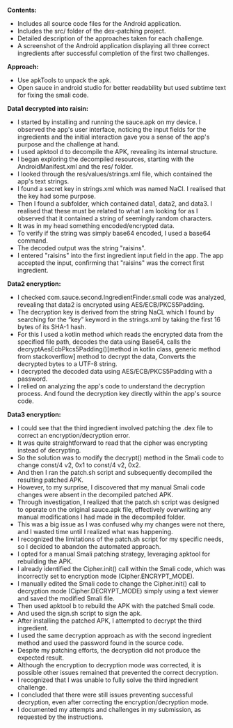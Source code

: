 **Contents:**
* Includes all source code files for the Android application.
* Includes the src/ folder of the dex-patching project.
* Detailed description of the approaches taken for each challenge.
* A screenshot of the Android application displaying all three correct ingredients after successful completion of the first two challenges.

**Approach:**

* Use apkTools to unpack the apk.
* Open sauce in android studio for better readability but used subtime text for fixing the smali code.

**Data1 decrypted into raisin:**

* I started by installing and running the sauce.apk on my device. I observed the app's user interface, noticing the input fields for the ingredients and the initial interaction gave you a sense of the app's purpose and the challenge at hand.
* I used apktool d to decompile the APK, revealing its internal structure.
* I began exploring the decompiled resources, starting with the AndroidManifest.xml and the res/ folder.
* I looked through the res/values/strings.xml file, which contained the app's text strings.
* I found a secret key in strings.xml which was named NaCl. I realised that the key had some purpose.
* Then I found a subfolder, which contained data1, data2, and data3. I realised that these must be related to what I am looking for as I observed that it contained a string of seemingly random characters.
* It was in my head something encoded/encrypted data.
* To verify if the string was simply base64 encoded, I used a base64 command.
* The decoded output was the string "raisins".
* I entered "raisins" into the first ingredient input field in the app. The app accepted the input, confirming that "raisins" was the correct first ingredient.

**Data2 encryption:**

* I checked com.sauce.second.IngredientFinder.smali code was analyzed, revealing that data2 is encrypted using AES/ECB/PKCS5Padding.
* The decryption key is derived from the string NaCL which I found by searching for the “key” keyword in the strings.xml by taking the first 16 bytes of its SHA-1 hash.
* For this I used a kotlin method which reads the encrypted data from the specified file path, decodes the data using Base64, calls the decryptAesEcbPkcs5Padding()[method in kotlin class, generic method from stackoverflow] method to decrypt the data, Converts the decrypted bytes to a UTF-8 string.
* I decrypted the decoded data using AES/ECB/PKCS5Padding with a password.
* I relied on analyzing the app's code to understand the decryption process. And found the decryption key directly within the app's source code.

**Data3 encryption:**

* I could see that the third ingredient involved patching the .dex file to correct an encryption/decryption error.
* It was quite straightforward to read that the cipher was encrypting instead of decrypting.
* So the solution was to modify the decrypt() method in the Smali code to change const/4 v2, 0x1 to const/4 v2, 0x2.
* And then I ran the patch.sh script and subsequently decompiled the resulting patched APK.
* However, to my surprise, I discovered that my manual Smali code changes were absent in the decompiled patched APK.
* Through investigation, I realized that the patch.sh script was designed to operate on the original sauce.apk file, effectively overwriting any manual modifications I had made in the decompiled folder.
* This was a big issue as I was confused why my changes were not there, and I wasted time until I realized what was happening.
* I recognized the limitations of the patch.sh script for my specific needs, so I decided to abandon the automated approach.
* I opted for a manual Smali patching strategy, leveraging apktool for rebuilding the APK.
* I already identified the Cipher.init() call within the Smali code, which was incorrectly set to encryption mode (Cipher.ENCRYPT_MODE).
* I manually edited the Smali code to change the Cipher.init() call to decryption mode (Cipher.DECRYPT_MODE) simply using a text viewer and saved the modified Smali file.
* Then used apktool b to rebuild the APK with the patched Smali code.
* And used the sign.sh script to sign the apk.
* After installing the patched APK, I attempted to decrypt the third ingredient.
* I used the same decryption approach as with the second ingredient method and used the password found in the source code.
* Despite my patching efforts, the decryption did not produce the expected result.
* Although the encryption to decryption mode was corrected, it is possible other issues remained that prevented the correct decryption.
* I recognized that I was unable to fully solve the third ingredient challenge.
* I concluded that there were still issues preventing successful decryption, even after correcting the encryption/decryption mode.
* I documented my attempts and challenges in my submission, as requested by the instructions.
